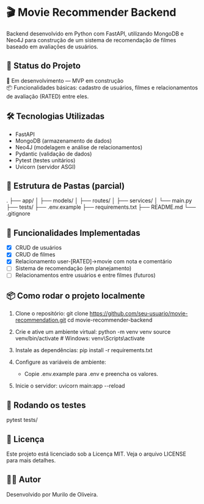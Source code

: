 # 🎬 Movie Recommender Backend

Backend desenvolvido em Python com FastAPI, utilizando MongoDB e Neo4J para construção de um sistema de recomendação de filmes baseado em avaliações de usuários.

## 🚧 Status do Projeto

🚀 Em desenvolvimento — MVP em construção  
📦 Funcionalidades básicas: cadastro de usuários, filmes e relacionamentos de avaliação (RATED) entre eles.

## 🛠️ Tecnologias Utilizadas

- FastAPI
- MongoDB (armazenamento de dados)
- Neo4J (modelagem e análise de relacionamentos)
- Pydantic (validação de dados)
- Pytest (testes unitários)
- Uvicorn (servidor ASGI)

## 📂 Estrutura de Pastas (parcial)

.
├── app/
│   ├── models/
│   ├── routes/
│   ├── services/
│   └── main.py
├── tests/
├── .env.example
├── requirements.txt
├── README.md
└── .gitignore

## 🔄 Funcionalidades Implementadas

- [x] CRUD de usuários
- [x] CRUD de filmes
- [x] Relacionamento user-[RATED]->movie com nota e comentário
- [ ] Sistema de recomendação (em planejamento)
- [ ] Relacionamentos entre usuários e entre filmes (futuros)

## 📦 Como rodar o projeto localmente

1. Clone o repositório:
   git clone https://github.com/seu-usuario/movie-recommendation.git
   cd movie-recommender-backend

2. Crie e ative um ambiente virtual:
   python -m venv venv
   source venv/bin/activate  # Windows: venv\Scripts\activate

3. Instale as dependências:
   pip install -r requirements.txt

4. Configure as variáveis de ambiente:
   - Copie .env.example para .env e preencha os valores.

5. Inicie o servidor:
   uvicorn main:app --reload

## 🧪 Rodando os testes

pytest tests/

## 📄 Licença

Este projeto está licenciado sob a Licença MIT. Veja o arquivo LICENSE para mais detalhes.

## 🙋‍♂️ Autor

Desenvolvido por Murilo de Oliveira.
